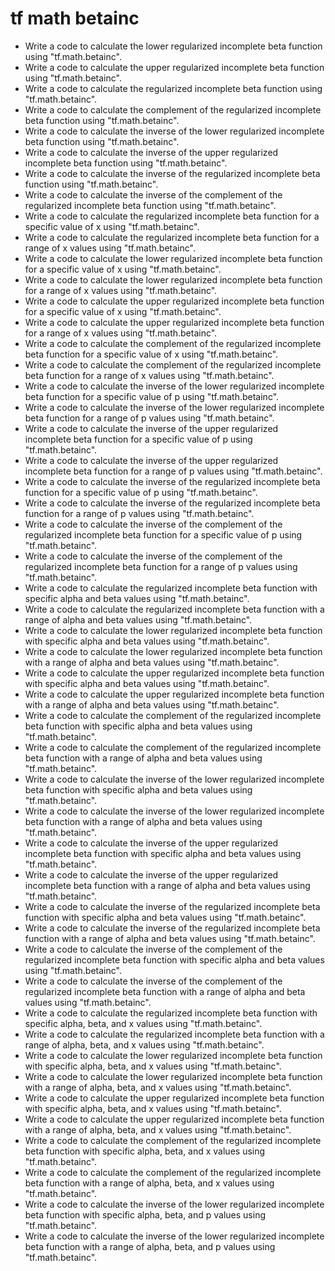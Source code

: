 # tf math betainc

- Write a code to calculate the lower regularized incomplete beta function using "tf.math.betainc".
- Write a code to calculate the upper regularized incomplete beta function using "tf.math.betainc".
- Write a code to calculate the regularized incomplete beta function using "tf.math.betainc".
- Write a code to calculate the complement of the regularized incomplete beta function using "tf.math.betainc".
- Write a code to calculate the inverse of the lower regularized incomplete beta function using "tf.math.betainc".
- Write a code to calculate the inverse of the upper regularized incomplete beta function using "tf.math.betainc".
- Write a code to calculate the inverse of the regularized incomplete beta function using "tf.math.betainc".
- Write a code to calculate the inverse of the complement of the regularized incomplete beta function using "tf.math.betainc".
- Write a code to calculate the regularized incomplete beta function for a specific value of x using "tf.math.betainc".
- Write a code to calculate the regularized incomplete beta function for a range of x values using "tf.math.betainc".
- Write a code to calculate the lower regularized incomplete beta function for a specific value of x using "tf.math.betainc".
- Write a code to calculate the lower regularized incomplete beta function for a range of x values using "tf.math.betainc".
- Write a code to calculate the upper regularized incomplete beta function for a specific value of x using "tf.math.betainc".
- Write a code to calculate the upper regularized incomplete beta function for a range of x values using "tf.math.betainc".
- Write a code to calculate the complement of the regularized incomplete beta function for a specific value of x using "tf.math.betainc".
- Write a code to calculate the complement of the regularized incomplete beta function for a range of x values using "tf.math.betainc".
- Write a code to calculate the inverse of the lower regularized incomplete beta function for a specific value of p using "tf.math.betainc".
- Write a code to calculate the inverse of the lower regularized incomplete beta function for a range of p values using "tf.math.betainc".
- Write a code to calculate the inverse of the upper regularized incomplete beta function for a specific value of p using "tf.math.betainc".
- Write a code to calculate the inverse of the upper regularized incomplete beta function for a range of p values using "tf.math.betainc".
- Write a code to calculate the inverse of the regularized incomplete beta function for a specific value of p using "tf.math.betainc".
- Write a code to calculate the inverse of the regularized incomplete beta function for a range of p values using "tf.math.betainc".
- Write a code to calculate the inverse of the complement of the regularized incomplete beta function for a specific value of p using "tf.math.betainc".
- Write a code to calculate the inverse of the complement of the regularized incomplete beta function for a range of p values using "tf.math.betainc".
- Write a code to calculate the regularized incomplete beta function with specific alpha and beta values using "tf.math.betainc".
- Write a code to calculate the regularized incomplete beta function with a range of alpha and beta values using "tf.math.betainc".
- Write a code to calculate the lower regularized incomplete beta function with specific alpha and beta values using "tf.math.betainc".
- Write a code to calculate the lower regularized incomplete beta function with a range of alpha and beta values using "tf.math.betainc".
- Write a code to calculate the upper regularized incomplete beta function with specific alpha and beta values using "tf.math.betainc".
- Write a code to calculate the upper regularized incomplete beta function with a range of alpha and beta values using "tf.math.betainc".
- Write a code to calculate the complement of the regularized incomplete beta function with specific alpha and beta values using "tf.math.betainc".
- Write a code to calculate the complement of the regularized incomplete beta function with a range of alpha and beta values using "tf.math.betainc".
- Write a code to calculate the inverse of the lower regularized incomplete beta function with specific alpha and beta values using "tf.math.betainc".
- Write a code to calculate the inverse of the lower regularized incomplete beta function with a range of alpha and beta values using "tf.math.betainc".
- Write a code to calculate the inverse of the upper regularized incomplete beta function with specific alpha and beta values using "tf.math.betainc".
- Write a code to calculate the inverse of the upper regularized incomplete beta function with a range of alpha and beta values using "tf.math.betainc".
- Write a code to calculate the inverse of the regularized incomplete beta function with specific alpha and beta values using "tf.math.betainc".
- Write a code to calculate the inverse of the regularized incomplete beta function with a range of alpha and beta values using "tf.math.betainc".
- Write a code to calculate the inverse of the complement of the regularized incomplete beta function with specific alpha and beta values using "tf.math.betainc".
- Write a code to calculate the inverse of the complement of the regularized incomplete beta function with a range of alpha and beta values using "tf.math.betainc".
- Write a code to calculate the regularized incomplete beta function with specific alpha, beta, and x values using "tf.math.betainc".
- Write a code to calculate the regularized incomplete beta function with a range of alpha, beta, and x values using "tf.math.betainc".
- Write a code to calculate the lower regularized incomplete beta function with specific alpha, beta, and x values using "tf.math.betainc".
- Write a code to calculate the lower regularized incomplete beta function with a range of alpha, beta, and x values using "tf.math.betainc".
- Write a code to calculate the upper regularized incomplete beta function with specific alpha, beta, and x values using "tf.math.betainc".
- Write a code to calculate the upper regularized incomplete beta function with a range of alpha, beta, and x values using "tf.math.betainc".
- Write a code to calculate the complement of the regularized incomplete beta function with specific alpha, beta, and x values using "tf.math.betainc".
- Write a code to calculate the complement of the regularized incomplete beta function with a range of alpha, beta, and x values using "tf.math.betainc".
- Write a code to calculate the inverse of the lower regularized incomplete beta function with specific alpha, beta, and p values using "tf.math.betainc".
- Write a code to calculate the inverse of the lower regularized incomplete beta function with a range of alpha, beta, and p values using "tf.math.betainc".